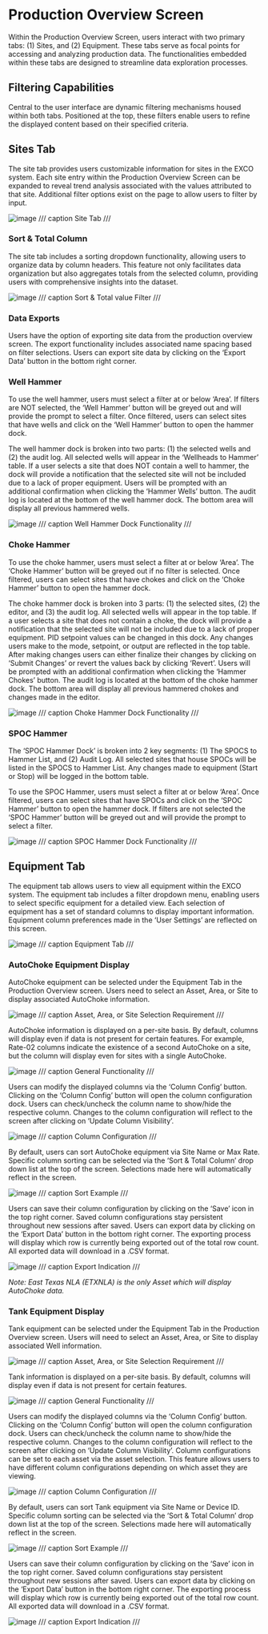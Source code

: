 # **Production Overview Screen**
Within the Production Overview Screen, users interact with two primary tabs: (1) Sites, and (2) Equipment. These tabs serve as focal points for accessing and analyzing production data. The functionalities embedded within these tabs are designed to streamline data exploration processes.

## **Filtering Capabilities**
Central to the user interface are dynamic filtering mechanisms housed within both tabs. Positioned at the top, these filters enable users to refine the displayed content based on their specified criteria.

## **Sites Tab**
The site tab provides users customizable information for sites in the EXCO system. Each site entry within the Production Overview Screen can be expanded to reveal trend analysis associated with the values attributed to that site. Additional filter options exist on the page to allow users to filter by input.

![image](https://github.com/user-attachments/assets/c3496c5b-76d3-4660-b45e-6c118eb882c7)
/// caption
Site Tab
///

### **Sort & Total Column**
The site tab includes a sorting dropdown functionality, allowing users to organize data by column headers. This feature not only facilitates data organization but also aggregates totals from the selected column, providing users with comprehensive insights into the dataset.

![image](https://github.com/user-attachments/assets/bde63514-e970-43c3-9c01-eb8bd452f760)
/// caption
Sort & Total value Filter
///

### **Data Exports**
Users have the option of exporting site data from the production overview screen. The export functionality includes associated name spacing based on filter selections. Users can export site data by clicking on the ‘Export Data’ button in the bottom right corner.

### **Well Hammer**
To use the well hammer, users must select a filter at or below ‘Area’. If filters are NOT selected, the ‘Well Hammer’ button will be greyed out and will provide the prompt to select a filter. Once filtered, users can select sites that have wells and click on the ‘Well Hammer’ button to open the hammer dock.

The well hammer dock is broken into two parts: (1) the selected wells and (2) the audit log. All selected wells will appear in the ‘Wellheads to Hammer’ table. If a user selects a site that does NOT contain a well to hammer, the dock will provide a notification that the selected site will not be included due to a lack of proper equipment. Users will be prompted with an additional confirmation when clicking the ‘Hammer Wells’ button. The audit log is located at the bottom of the well hammer dock. The bottom area will display all previous hammered wells.

![image](https://github.com/user-attachments/assets/f092c74b-1d48-4fd0-b196-e59e536c02f8)
/// caption
Well Hammer Dock Functionality
///

### **Choke Hammer**
To use the choke hammer, users must select a filter at or below ‘Area’. The ‘Choke Hammer’ button will be greyed out if no filter is selected. Once filtered, users can select sites that have chokes and click on the ‘Choke Hammer’ button to open the hammer dock.

The choke hammer dock is broken into 3 parts: (1) the selected sites, (2) the editor, and (3) the audit log. All selected wells will appear in the top table. If a user selects a site that does not contain a choke, the dock will provide a notification that the selected site will not be included due to a lack of proper equipment. PID setpoint values can be changed in this dock. Any changes users make to the mode, setpoint, or output are reflected in the top table. After making changes users can either finalize their changes by clicking on ‘Submit Changes’ or revert the values back by clicking ‘Revert’. Users will be prompted with an additional confirmation when clicking the ‘Hammer Chokes’ button. The audit log is located at the bottom of the choke hammer dock. The bottom area will display all previous hammered chokes and changes made in the editor.

![image](https://github.com/user-attachments/assets/e47b5883-fc34-45d4-bd7a-37c7d972e46a)
/// caption
Choke Hammer Dock Functionality
///

### **SPOC Hammer**
The ‘SPOC Hammer Dock’ is broken into 2 key segments: (1) The SPOCS to Hammer List, and (2) Audit Log. All selected sites that house SPOCs will be listed in the SPOCS to Hammer List. Any changes made to equipment (Start or Stop) will be logged in the bottom table. 

To use the SPOC Hammer, users must select a filter at or below ‘Area’. Once filtered, users can select sites that have SPOCs and click on the ‘SPOC Hammer’ button to open the hammer dock. If filters are not selected the ‘SPOC Hammer’ button will be greyed out and will provide the prompt to select a filter.

![image](https://github.com/user-attachments/assets/57466359-764e-4617-9a5b-aec8af19424c)
/// caption
SPOC Hammer Dock Functionality
///

## **Equipment Tab**
The equipment tab allows users to view all equipment within the EXCO system. The equipment tab includes a filter dropdown menu, enabling users to select specific equipment for a detailed view. Each selection of equipment has a set of standard columns to display important information. Equipment column preferences made in the ‘User Settings’ are reflected on this screen.

![image](https://github.com/user-attachments/assets/3983a212-84cb-4dc9-9df1-78f5c9d91fa8)
/// caption
Equipment Tab
///

### **AutoChoke Equipment Display**
AutoChoke equipment can be selected under the Equipment Tab in the Production Overview screen. Users need to select an Asset, Area, or Site to display associated AutoChoke information. 

![image](https://github.com/user-attachments/assets/41acef35-4aa2-441c-8163-830354353627)
/// caption
Asset, Area, or Site Selection Requirement
///

AutoChoke information is displayed on a per-site basis. By default, columns will display even if data is not present for certain features. For example, Rate-02 columns indicate the existence of a second AutoChoke on a site, but the column will display even for sites with a single AutoChoke. 

![image](https://github.com/user-attachments/assets/bea63a99-f0ab-4c93-99b5-fafe4217d819)
/// caption
General Functionality
///

Users can modify the displayed columns via the ‘Column Config’ button. Clicking on the ‘Column Config’ button will open the column configuration dock. Users can check/uncheck the column name to show/hide the respective column. Changes to the column configuration will reflect to the screen after clicking on ‘Update Column Visibility’. 

![image](https://github.com/user-attachments/assets/9f6603ae-1a95-4a25-b6e2-c94d606854de)
/// caption
Column Configuration
///

By default, users can sort AutoChoke equipment via Site Name or Max Rate. Specific column sorting can be selected via the ‘Sort & Total Column’ drop down list at the top of the screen. Selections made here will automatically reflect in the screen. 

![image](https://github.com/user-attachments/assets/270cd2fd-d810-4c59-bb06-dc6854c5ff3d)
/// caption
Sort Example
///

Users can save their column configuration by clicking on the ‘Save’ icon in the top right corner. Saved column configurations stay persistent throughout new sessions after saved. Users can export data by clicking on the ‘Export Data’ button in the bottom right corner. The exporting process will display which row is currently being exported out of the total row count. All exported data will download in a .CSV format. 

![image](https://github.com/user-attachments/assets/479f7c70-eabe-4955-823c-4f5678056ba5)
/// caption
Export Indication
///

_Note: East Texas NLA (ETXNLA) is the only Asset which will display AutoChoke data._

### **Tank Equipment Display**
Tank equipment can be selected under the Equipment Tab in the Production Overview screen. Users will need to select an Asset, Area, or Site to display associated Well information. 

![image](https://github.com/user-attachments/assets/485254c2-5685-491f-a892-1b640ee0c831)
/// caption
Asset, Area, or Site Selection Requirement
///

Tank information is displayed on a per-site basis. By default, columns will display even if data is not present for certain features. 

![image](https://github.com/user-attachments/assets/81625f4f-0df9-4c1b-ab87-1abf99aa34c0)
/// caption
General Functionality
///

Users can modify the displayed columns via the ‘Column Config’ button. Clicking on the ‘Column Config’ button will open the column configuration dock. Users can check/uncheck the column name to show/hide the respective column. Changes to the column configuration will reflect to the screen after clicking on ‘Update Column Visibility’. Column configurations can be set to each asset via the asset selection. This feature allows users to have different column configurations depending on which asset they are viewing. 

![image](https://github.com/user-attachments/assets/9262942c-86c2-468c-8a6a-6728010f858c)
/// caption
Column Configuration
///

By default, users can sort Tank equipment via Site Name or Device ID. Specific column sorting can be selected via the ‘Sort & Total Column’ drop down list at the top of the screen. Selections made here will automatically reflect in the screen. 

![image](https://github.com/user-attachments/assets/44ee0a9d-f3f6-47a8-ac5e-0896b75059ef)
/// caption
Sort Example
///

Users can save their column configuration by clicking on the ‘Save’ icon in the top right corner. Saved column configurations stay persistent throughout new sessions after saved. Users can export data by clicking on the ‘Export Data’ button in the bottom right corner. The exporting process will display which row is currently being exported out of the total row count. All exported data will download in a .CSV format. 

![image](https://github.com/user-attachments/assets/bf9c986a-1c66-4581-b90f-2a1998f12761)
/// caption
Export Indication
///

